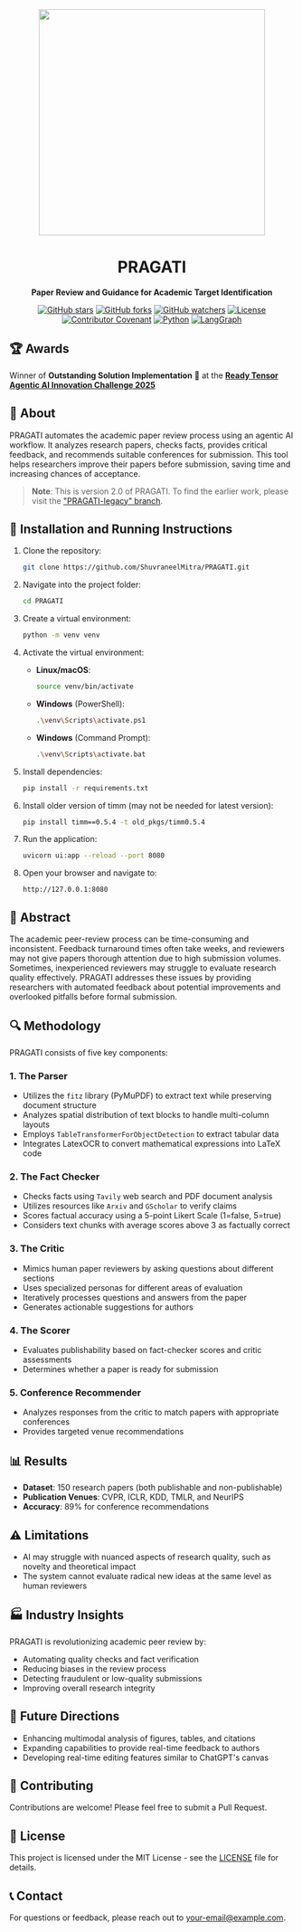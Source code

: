 <div align="center">
  <img src="https://github.com/ShuvraneelMitra/PRAGATI/blob/nabayan/orchestrator/assets/PRAGATI.png" width="400">
  <h1>PRAGATI</h1>
  <p><strong>Paper Review and Guidance for Academic Target Identification</strong></p>
</div>

<div align="center">

[![GitHub stars](https://img.shields.io/github/stars/ShuvraneelMitra/PRAGATI.svg?style=social&label=Star)](https://github.com/ShuvraneelMitra/PRAGATI)
[![GitHub forks](https://img.shields.io/github/forks/ShuvraneelMitra/PRAGATI.svg?style=social&label=Fork)](https://github.com/ShuvraneelMitra/PRAGATI/fork)
[![GitHub watchers](https://img.shields.io/github/watchers/ShuvraneelMitra/PRAGATI.svg?style=social&label=Watch)](https://github.com/ShuvraneelMitra/PRAGATI)
[![License](https://img.shields.io/badge/License-MIT-blue.svg)](LICENSE)
[![Contributor Covenant](https://img.shields.io/badge/Contributor%20Covenant-v2.0%20adopted-ff69b4.svg)](CODE_OF_CONDUCT.md)
[![Python](https://img.shields.io/badge/Python-3.8+-blue.svg)](https://www.python.org/downloads/)
[![LangGraph](https://img.shields.io/badge/LangGraph-Powered-orange.svg)](https://github.com/langchain-ai/langgraph)

</div>

## 🏆 Awards

Winner of **Outstanding Solution Implementation** 🎉 at the [**Ready Tensor Agentic AI Innovation Challenge 2025**](https://app.readytensor.ai/publications/pragati-paper-review-and-guidance-for-academic-target-identification-Nkv6cLXGp3Hp)

## 📜 About

PRAGATI automates the academic paper review process using an agentic AI workflow. It analyzes research papers, checks facts, provides critical feedback, and recommends suitable conferences for submission. This tool helps researchers improve their papers before submission, saving time and increasing chances of acceptance.

> **Note**: This is version 2.0 of PRAGATI. To find the earlier work, please visit the ["PRAGATI-legacy" branch](https://github.com/ShuvraneelMitra/PRAGATI/tree/PRAGATI-legacy).

## 🚀 Installation and Running Instructions

1. Clone the repository:
   ```bash
   git clone https://github.com/ShuvraneelMitra/PRAGATI.git
   ```

2. Navigate into the project folder:
   ```bash
   cd PRAGATI
   ```

3. Create a virtual environment:
   ```bash
   python -m venv venv
   ```

4. Activate the virtual environment:
   - **Linux/macOS**:
     ```bash
     source venv/bin/activate
     ```
   - **Windows** (PowerShell):
     ```bash
     .\venv\Scripts\activate.ps1
     ```
   - **Windows** (Command Prompt):
     ```bash
     .\venv\Scripts\activate.bat
     ```

5. Install dependencies:
   ```bash
   pip install -r requirements.txt
   ```

6. Install older version of timm (may not be needed for latest version):
   ```bash
   pip install timm==0.5.4 -t old_pkgs/timm0.5.4
   ```

7. Run the application:
   ```bash
   uvicorn ui:app --reload --port 8080
   ```

8. Open your browser and navigate to:
   ```
   http://127.0.0.1:8080
   ```

## 📑 Abstract

The academic peer-review process can be time-consuming and inconsistent. Feedback turnaround times often take weeks, and reviewers may not give papers thorough attention due to high submission volumes. Sometimes, inexperienced reviewers may struggle to evaluate research quality effectively. PRAGATI addresses these issues by providing researchers with automated feedback about potential improvements and overlooked pitfalls before formal submission.

## 🔍 Methodology

PRAGATI consists of five key components:

### 1. The Parser

- Utilizes the `fitz` library (PyMuPDF) to extract text while preserving document structure
- Analyzes spatial distribution of text blocks to handle multi-column layouts
- Employs `TableTransformerForObjectDetection` to extract tabular data
- Integrates LatexOCR to convert mathematical expressions into LaTeX code

### 2. The Fact Checker

- Checks facts using `Tavily` web search and PDF document analysis
- Utilizes resources like `Arxiv` and `GScholar` to verify claims
- Scores factual accuracy using a 5-point Likert Scale (1=false, 5=true)
- Considers text chunks with average scores above 3 as factually correct

### 3. The Critic

- Mimics human paper reviewers by asking questions about different sections
- Uses specialized personas for different areas of evaluation
- Iteratively processes questions and answers from the paper
- Generates actionable suggestions for authors

### 4. The Scorer

- Evaluates publishability based on fact-checker scores and critic assessments
- Determines whether a paper is ready for submission

### 5. Conference Recommender

- Analyzes responses from the critic to match papers with appropriate conferences
- Provides targeted venue recommendations

## 📊 Results

- **Dataset**: 150 research papers (both publishable and non-publishable)
- **Publication Venues**: CVPR, ICLR, KDD, TMLR, and NeurIPS
- **Accuracy**: 89% for conference recommendations

## ⚠️ Limitations

- AI may struggle with nuanced aspects of research quality, such as novelty and theoretical impact
- The system cannot evaluate radical new ideas at the same level as human reviewers

## 🏭 Industry Insights

PRAGATI is revolutionizing academic peer review by:
- Automating quality checks and fact verification
- Reducing biases in the review process
- Detecting fraudulent or low-quality submissions
- Improving overall research integrity

## 🔮 Future Directions

- Enhancing multimodal analysis of figures, tables, and citations
- Expanding capabilities to provide real-time feedback to authors
- Developing real-time editing features similar to ChatGPT's canvas

## 🤝 Contributing

Contributions are welcome! Please feel free to submit a Pull Request.

## 📄 License

This project is licensed under the MIT License - see the [LICENSE](LICENSE) file for details.

## 📞 Contact

For questions or feedback, please reach out to [your-email@example.com](mailto:your-email@example.com).
